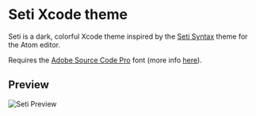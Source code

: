 Seti Xcode theme
=================

Seti is a dark, colorful Xcode theme inspired by the [Seti Syntax](https://atom.io/themes/seti-syntax) theme for the Atom editor.

Requires the [Adobe Source Code Pro](http://adobe-fonts.github.io/source-code-pro/) font (more info [here](http://blogs.adobe.com/typblography/2012/09/source-code-pro.html)).

Preview
-------
![Seti Preview](https://raw.github.com/alenofx/seti-xcode-theme/master/seti-xcode-theme-preview.png)

